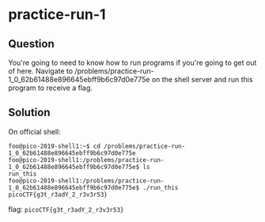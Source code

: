 # practice-run-1
## Question
You're going to need to know how to run programs if you're going to get out of here. Navigate to /problems/practice-run-1_0_62b61488e896645ebff9b6c97d0e775e on the shell server and run this program to receive a flag.
## Solution
On official shell:
```console
foo@pico-2019-shell1:~$ cd /problems/practice-run-1_0_62b61488e896645ebff9b6c97d0e775e
foo@pico-2019-shell1:/problems/practice-run-1_0_62b61488e896645ebff9b6c97d0e775e$ ls
run_this
foo@pico-2019-shell1:/problems/practice-run-1_0_62b61488e896645ebff9b6c97d0e775e$ ./run_this 
picoCTF{g3t_r3adY_2_r3v3r53}
```
flag: `picoCTF{g3t_r3adY_2_r3v3r53}`